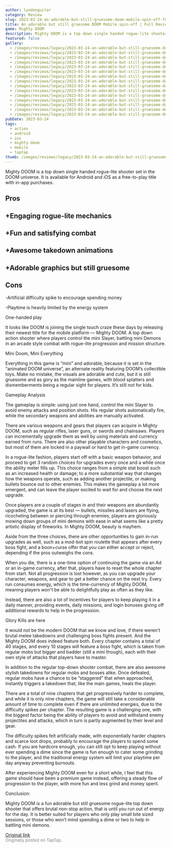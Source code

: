 ```yaml
---
author: lyndonguitar
category: Review
slug: 2023-03-24-an-adorable-but-still-gruesome-doom-mobile-spin-off-full-review-mighty-doom
title: An adorable but still gruesome DOOM Mobile spin-off | Full Review - Mighty DOOM
game: Mighty DOOM
description: Mighty DOOM is a top down single handed rogue-lite shooter set in the DOOM universe. It is available for Android and iOS as a free-to-play title with in-app purchases.
featured: false
gallery:
  - /images/reviews/legacy/2023-03-24-an-adorable-but-still-gruesome-doom-mobile-spin-off--full-review---mighty-doom-0.avif
  - /images/reviews/legacy/2023-03-24-an-adorable-but-still-gruesome-doom-mobile-spin-off--full-review---mighty-doom-1.avif
  - /images/reviews/legacy/2023-03-24-an-adorable-but-still-gruesome-doom-mobile-spin-off--full-review---mighty-doom-2.avif
  - /images/reviews/legacy/2023-03-24-an-adorable-but-still-gruesome-doom-mobile-spin-off--full-review---mighty-doom-3.avif
  - /images/reviews/legacy/2023-03-24-an-adorable-but-still-gruesome-doom-mobile-spin-off--full-review---mighty-doom-4.avif
  - /images/reviews/legacy/2023-03-24-an-adorable-but-still-gruesome-doom-mobile-spin-off--full-review---mighty-doom-5.avif
  - /images/reviews/legacy/2023-03-24-an-adorable-but-still-gruesome-doom-mobile-spin-off--full-review---mighty-doom-6.avif
  - /images/reviews/legacy/2023-03-24-an-adorable-but-still-gruesome-doom-mobile-spin-off--full-review---mighty-doom-7.avif
  - /images/reviews/legacy/2023-03-24-an-adorable-but-still-gruesome-doom-mobile-spin-off--full-review---mighty-doom-8.avif
  - /images/reviews/legacy/2023-03-24-an-adorable-but-still-gruesome-doom-mobile-spin-off--full-review---mighty-doom-9.avif
  - /images/reviews/legacy/2023-03-24-an-adorable-but-still-gruesome-doom-mobile-spin-off--full-review---mighty-doom-10.avif
  - /images/reviews/legacy/2023-03-24-an-adorable-but-still-gruesome-doom-mobile-spin-off--full-review---mighty-doom-11.avif
  - /images/reviews/legacy/2023-03-24-an-adorable-but-still-gruesome-doom-mobile-spin-off--full-review---mighty-doom-12.avif
  - /images/reviews/legacy/2023-03-24-an-adorable-but-still-gruesome-doom-mobile-spin-off--full-review---mighty-doom-13.avif
  - /images/reviews/legacy/2023-03-24-an-adorable-but-still-gruesome-doom-mobile-spin-off--full-review---mighty-doom-14.avif
pubDate: 2023-03-24
tags:
  - action
  - android
  - ios
  - mighty-doom
  - mobile
  - taptap
thumb: /images/reviews/legacy/2023-03-24-an-adorable-but-still-gruesome-doom-mobile-spin-off--full-review---mighty-doom-0.avif
---
```


Mighty DOOM is a top down single handed rogue-lite shooter set in the DOOM universe. It is available for Android and iOS as a free-to-play title with in-app purchases.




## Pros



## +Engaging rogue-lite mechanics


## +Fun and satisfying combat


## +Awesome takedown animations


## +Adorable graphics but still gruesome




## Cons


-Artificial difficulty spike to encourage spending money

-Playtime is heavily limited by the energy system

One-handed play

It looks like DOOM is joining the single touch craze these days by releasing their newest title for the mobile platform — Mighty DOOM. A top down action shooter where players control the mini Slayer, battling mini Demons in an arcade style combat with rogue-lite progression and mission structure.

Mini Doom, Mini Everything

Everything in this game is “mini” and adorable, because it is set in the “animated DOOM universe”, an alternate reality featuring DOOM’s collectible toys. Make no mistake, the visuals are adorable and cute, but it is still gruesome and as gory as the mainline games, with blood splatters and dismemberments being a regular sight for players. It’s still not for kids.

Gameplay Analysis

The gameplay is simple: using just one hand, control the mini Slayer to avoid enemy attacks and position shots. His regular shots automatically fire, while the secondary weapons and abilities are manually activated.

There are various weapons and gears that players can acquire in Mighty DOOM, such as regular rifles, laser guns, or swords and chainsaws. Players can incrementally upgrade them as well by using materials and currency earned from runs. There are also other playable characters and cosmetics, but most of them are locked in a paywall or hard to get in-game currency.

In a rogue-lite fashion, players start off with a basic weapon behavior, and proceed to get 3 random choices for upgrades every once and a while once the ability meter fills up. This choice ranges from a simple stat boost such as an increased health or damage; to a more substantial way that changes how the weapons operate, such as adding another projectile, or making bullets bounce out to other enemies. This makes the gameplay a lot more emergent, and can leave the player excited to wait for and choose the next upgrade.

Once players are a couple of stages in and their weapons are abundantly upgraded, the game is at its best — bullets, missiles and lasers are flying, ricocheting between or piercing through enemies, players are gloriously mowing down groups of mini demons with ease in what seems like a pretty artistic display of fireworks. In Mighty DOOM, beauty is mayhem.

Aside from the three choices, there are other opportunities to gain in-run upgrades as well, such as a mod-bot spin roulette that appears after every boss fight, and a boon+curse offer that you can either accept or reject, depending if the pros outweighs the cons.

When you die, there is a one-time option of continuing the game via an Ad or an in-game currency, after that, players have to reset the whole chapter from start. Not all progression is lost however, as you can upgrade your character, weapons, and gear to get a better chance on the next try. Every run consumes energy, which is the time-currency of Mighty DOOM, meaning players won't be able to delightfully play as often as they like.

Instead, there are also a lot of incentives for players to keep playing it in a daily manner, providing events, daily missions, and login bonuses giving off additional rewards to help in the progression.

Glory Kills are here

It would not be the modern DOOM that we know and love, if there weren't brutal melee takedowns and challenging boss fights present. And the Mighty DOOM does indeed feature both. Every chapter contains a total of 40 stages, and every 10 stages will feature a boss fight, which is taken from regular mobs but bigger and badder (still a mini though), each with their own style of attacks that players have to master.

In addition to the regular top-down shooter combat, there are also awesome stylish takedowns for regular mobs and bosses alike. Once defeated, regular mobs have a chance to be “staggered” that when approached, instantly triggers a takedown that, like the main games, heals the player.

There are a total of nine chapters that get progressively harder to complete, and while it is only nine chapters, the game will still take a considerable amount of time to complete even if there are unlimited energies, due to the difficulty spikes per chapter. The resulting game is a challenging one, with the biggest factor being the ability of players to avoid and withstand enemy projectiles and attacks, which in turn is partly augmented by their level and gear.

The difficulty spikes felt artificially made, with exponentially harder chapters and scarce loot drops, probably to encourage the players to spend some cash. If you are hardcore enough, you can still opt to keep playing without ever spending a dime since the game is fun enough to cater some grinding to the player, and the traditional energy system will limit your playtime per day anyway preventing burnouts.

After experiencing Mighty DOOM even for a short while, I feel that this game should have been a premium game instead, offering a steady flow of progression to the player, with more fun and less grind and money spent.

Conclusion:

Mighty DOOM is a fun adorable but still gruesome rogue-lite top down shooter that offers brutal non-stop action, that is until you run out of energy for the day. It is better suited for players who only play small bite sized sessions, or those who won’t mind spending a dime or two to help in battling mini demons.

[Original link](https://www.taptap.io/post/4881081)<br><span style="font-size: 0.95em; color: #888;">Originally posted on TapTap.</span>